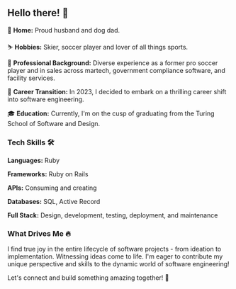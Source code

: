 ## Hello there! 👋

🏡 **Home:** Proud husband and dog dad.

⛷️ **Hobbies:** Skier, soccer player and lover of all things sports.

💼 **Professional Background:** Diverse experience as a former pro soccer player and in sales across martech, government compliance software, and facility services.

🚀 **Career Transition:** In 2023, I decided to embark on a thrilling career shift into software engineering.

🎓 **Education:** Currently, I'm on the cusp of graduating from the Turing School of Software and Design.

### Tech Skills 🛠️

**Languages:** Ruby

**Frameworks:** Ruby on Rails

**APIs:** Consuming and creating

**Databases:** SQL, Active Record

**Full Stack:** Design, development, testing, deployment, and maintenance

### What Drives Me 🔥
I find true joy in the entire lifecycle of software projects - from ideation to implementation. Witnessing ideas come to life. I'm eager to contribute my unique perspective and skills to the dynamic world of software engineering!

Let's connect and build something amazing together! 🚀
